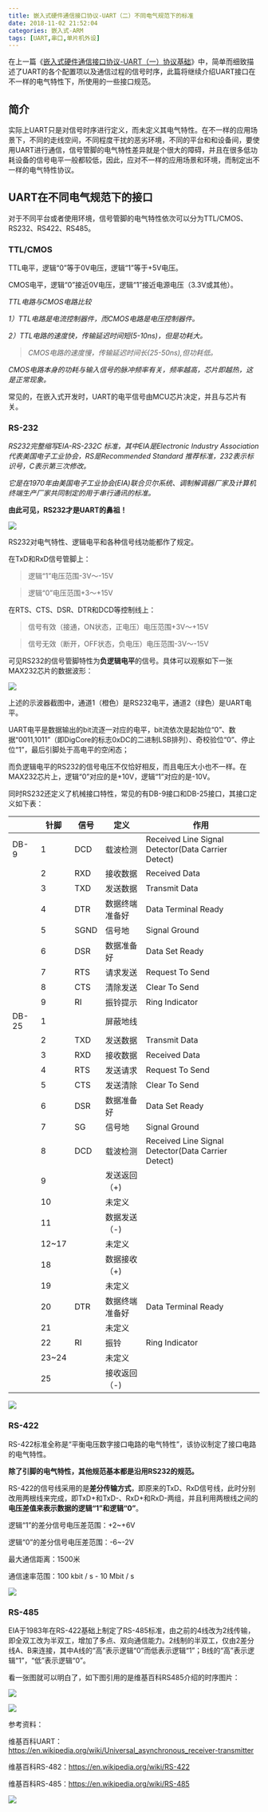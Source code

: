 ```yaml
---
title: 嵌入式硬件通信接口协议-UART（二）不同电气规范下的标准
date: 2018-11-02 21:52:04
categories: 嵌入式-ARM
tags: [UART,串口,单片机外设]
---
```


在上一篇《[嵌入式硬件通信接口协议-UART（一）协议基础](https://digcore.gitee.io/2018/10/cjo028bej0007ewr2d1imu6l8/)》中，简单而细致描述了UART的各个配置项以及通信过程的信号时序，此篇将继续介绍UART接口在不一样的电气特性下，所使用的一些接口规范。

简介
----

实际上UART只是对信号时序进行定义，而未定义其电气特性。在不一样的应用场景下，不同的走线空间，不同程度干扰的恶劣环境，不同的平台和和设备间，要使用UART进行通信，信号管脚的电气特性差异就是个很大的障碍，并且在很多低功耗设备的信号电平一般都较低，因此，应对不一样的应用场景和环境，而制定出不一样的电气特性协议。

UART在不同电气规范下的接口
--------------------------

对于不同平台或者使用环境，信号管脚的电气特性依次可以分为TTL/CMOS、RS232、RS422、RS485。

### TTL/CMOS

TTL电平，逻辑“0”等于0V电压，逻辑“1”等于+5V电压。

CMOS电平，逻辑“0”接近0V电压，逻辑“1”接近电源电压（3.3V或其他）。

*TTL电路与CMOS电路比较*

*1）TTL电路是电流控制器件，而CMOS电路是电压控制器件。*

*2）TTL电路的速度快，传输延迟时间短(5-10ns)，但是功耗大。*

>   *CMOS电路的速度慢，传输延迟时间长(25-50ns),但功耗低。*

*CMOS电路本身的功耗与输入信号的脉冲频率有关，频率越高，芯片即越热，这是正常现象。*

常见的，在嵌入式开发时，UART的电平信号由MCU芯片决定，并且与芯片有关。

### RS-232

*RS232完整缩写EIA-RS-232C 标准，其中EIA是Electronic Industry
Association代表美国电子工业协会，RS是Recommended Standard
推荐标准，232表示标识号，C表示第三次修改。*

*它是在1970年由美国电子工业协会(EIA)联合贝尔系统、调制解调器厂家及计算机终端生产厂家共同制定的用于串行通讯的标准。*

**由此可见，RS232才是UART的鼻祖！**

![](/img/blog_pic/【硬件电路】嵌入式硬件通信接口协议-UART（二）不同电气规范下的标准/0821de55c0b32031aaccd2c20d2688f9.png)

RS232对电气特性、逻辑电平和各种信号线功能都作了规定。

在TxD和RxD信号管脚上：

>   逻辑“1”电压范围-3V～-15V

>   逻辑“0”电压范围+3～+15V

在RTS、CTS、DSR、DTR和DCD等控制线上：

>   信号有效（接通，ON状态，正电压）电压范围+3V～+15V

>   信号无效（断开，OFF状态，负电压）电压范围-3V～-15V

可见RS232的信号管脚特性为**负逻辑电平**的信号。具体可以观察如下一张MAX232芯片的数据波形：

![](/img/blog_pic/【硬件电路】嵌入式硬件通信接口协议-UART（二）不同电气规范下的标准/39049481e5ff7de992e1b6c02d09a781.png)

上述的示波器截图中，通道1（橙色）是RS232电平，通道2（绿色）是UART电平。

UART电平是数据输出的bit流逐一对应的电平，bit流依次是起始位“0”、数据“0011,1011”（即DigCore的标志0xDC的二进制LSB排列）、奇校验位“0”、停止位“1”，最后引脚处于高电平的空闲态；

而负逻辑电平的RS232的信号电压不仅恰好相反，而且电压大小也不一样。在MAX232芯片上，逻辑“0”对应的是+10V，逻辑“1”对应的是-10V。

同时RS232还定义了机械接口特性，常见的有DB-9接口和DB-25接口，其接口定义如下表：

|       | 针脚   | 信号 | 定义           | 作用                                               |
|-------|--------|------|----------------|----------------------------------------------------|
| DB-9  | 1      | DCD  | 载波检测       | Received Line Signal Detector(Data Carrier Detect) |
|       | 2      | RXD  | 接收数据       | Received Data                                      |
|       | 3      | TXD  | 发送数据       | Transmit Data                                      |
|       | 4      | DTR  | 数据终端准备好 | Data Terminal Ready                                |
|       | 5      | SGND | 信号地         | Signal Ground                                      |
|       | 6      | DSR  | 数据准备好     | Data Set Ready                                     |
|       | 7      | RTS  | 请求发送       | Request To Send                                    |
|       | 8      | CTS  | 清除发送       | Clear To Send                                      |
|       | 9      | RI   | 振铃提示       | Ring Indicator                                     |
| DB-25 | 1      |      | 屏蔽地线       |                                                    |
|       | 2      | TXD  | 发送数据       | Transmit Data                                      |
|       | 3      | RXD  | 接收数据       | Received Data                                      |
|       | 4      | RTS  | 发送请求       | Request To Send                                    |
|       | 5      | CTS  | 发送清除       | Clear To Send                                      |
|       | 6      | DSR  | 数据准备好     | Data Set Ready                                     |
|       | 7      | SG   | 信号地         | Signal Ground                                      |
|       | 8      | DCD  | 载波检测       | Received Line Signal Detector(Data Carrier Detect) |
|       | 9      |      | 发送返回（+)   |                                                    |
|       | 10     |      | 未定义         |                                                    |
|       | 11     |      | 数据发送（-)   |                                                    |
|       | 12\~17 |      | 未定义         |                                                    |
|       | 18     |      | 数据接收（+)   |                                                    |
|       | 19     |      | 未定义         |                                                    |
|       | 20     | DTR  | 数据终端准备好 | Data Terminal Ready                                |
|       | 21     |      | 未定义         |                                                    |
|       | 22     | RI   | 振铃           | Ring Indicator                                     |
|       | 23\~24 |      | 未定义         |                                                    |
|       | 25     |      | 接收返回（-)   |                                                    |

![](/img/blog_pic/【硬件电路】嵌入式硬件通信接口协议-UART（二）不同电气规范下的标准/5709dc5c07fdc9c95ed59b0de8f13834.png)

### RS-422

RS-422标准全称是“平衡电压数字接口电路的电气特性”，该协议制定了接口电路的电气特性。

**除了引脚的电气特性，其他规范基本都是沿用RS232的规范。**

RS-422的信号线采用的是**差分传输方式**，即原来的TxD、RxD信号线，此时分别改用两根线来完成，即TxD+和TxD-、RxD+和RxD-两组，并且利用两根线之间的**电压差值来表示数据的逻辑“1”和逻辑“0”**。

逻辑“1”的差分信号电压差范围：+2\~+6V

逻辑“0”的差分信号电压差范围：-6\~-2V

最大通信距离：1500米

通信速率范围：100 kbit / s - 10 Mbit / s

![](/img/blog_pic/【硬件电路】嵌入式硬件通信接口协议-UART（二）不同电气规范下的标准/18b5366f0cebc1f4b699fe237fc5cab9.png)

### RS-485

EIA于1983年在RS-422基础上制定了RS-485标准，由之前的4线改为2线传输，即全双工改为半双工，增加了多点、双向通信能力。2线制的半双工，仅由2差分线A、B来连接，其中A线的“高”表示逻辑“0”而低表示逻辑“1”；B线的“高”表示逻辑“1”，“低”表示逻辑“0”。

看一张图就可以明白了，如下图引用的是维基百科RS485介绍的时序图片：

![](/img/blog_pic/【硬件电路】嵌入式硬件通信接口协议-UART（二）不同电气规范下的标准/60047cc91f9d7374421c4c95aff62d13.png)

![](/img/blog_pic/【硬件电路】嵌入式硬件通信接口协议-UART（二）不同电气规范下的标准/0c497b969af9639e7d7b70ad22fa9f85.png)













参考资料：

维基百科UART：https://en.wikipedia.org/wiki/Universal_asynchronous_receiver-transmitter

维基百科RS-482：https://en.wikipedia.org/wiki/RS-422

维基百科RS-485：https://en.wikipedia.org/wiki/RS-485









![](https://digcore.gitee.io/media/DigCore_Blog_Follow.png)








